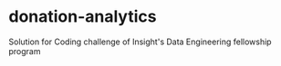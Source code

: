 # donation-analytics
Solution for Coding challenge of Insight's Data Engineering fellowship program
